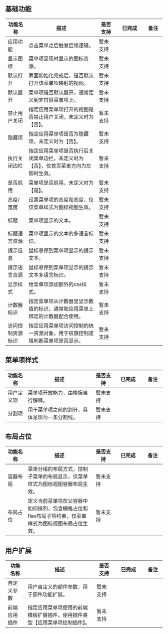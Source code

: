 
## 基础功能
<table width='1920' >
   <thead><tr><th width='217'>功能名称</th><th width='1086'>描述</th><th width='217'>是否支持</th><th width='400'>已完成</th><th width='217'>备注</th></tr></thead>
   <tbody> 
   <tr>
        <td>
                应用功能
                </td>
        <td>
                点击菜单之后触发后续逻辑。
                </td>
        <td>
                            暂未支持
                        </td>
        <td>
                </td>
        <td>
                </td>
    </tr>
   <tr>
        <td>
                显示图标
                </td>
        <td>
                菜单项呈现时显示的图标资源。
                </td>
        <td>
                            暂未支持
                        </td>
        <td>
                </td>
        <td>
                </td>
    </tr>
   <tr>
        <td>
                默认打开
                </td>
        <td>
                界面初始化完成后，是否默认打开该菜单项映射的视图。
                </td>
        <td>
                            暂未支持
                        </td>
        <td>
                </td>
        <td>
                </td>
    </tr>
   <tr>
        <td>
                默认展开
                </td>
        <td>
                菜单项是否默认展开，通常定义到非首层菜单项上。
                </td>
        <td>
                            暂未支持
                        </td>
        <td>
                </td>
        <td>
                </td>
    </tr>
   <tr>
        <td>
                禁止用户关闭
                </td>
        <td>
                指定应用菜单项打开的视图是否禁止用户关闭，未定义时为【否】。
                </td>
        <td>
                            暂未支持
                        </td>
        <td>
                </td>
        <td>
                </td>
    </tr>
   <tr>
        <td>
                隐藏项
                </td>
        <td>
                指定应用菜单项是否为隐藏项，未定义时为【否】。
                </td>
        <td>
                            暂未支持
                        </td>
        <td>
                </td>
        <td>
                </td>
    </tr>
   <tr>
        <td>
                执行关闭边栏
                </td>
        <td>
                指定应用菜单项是否执行后关闭菜单边栏，未定义时为【否】，仅首页菜单方向为左侧时生效。
                </td>
        <td>
                            暂未支持
                        </td>
        <td>
                </td>
        <td>
                </td>
    </tr>
   <tr>
        <td>
                是否启用
                </td>
        <td>
                菜单项是否启用，未定义时为【是】。
                </td>
        <td>
                            暂未支持
                        </td>
        <td>
                </td>
        <td>
                </td>
    </tr>
   <tr>
        <td>
                高度/宽度
                </td>
        <td>
                设置菜单项的高度和宽度，仅仅菜单样式为图标视图生效。
                </td>
        <td>
                            暂未支持
                        </td>
        <td>
                </td>
        <td>
                </td>
    </tr>
   <tr>
        <td>
                标题
                </td>
        <td>
                菜单项显示的文本。
                </td>
        <td>
                            暂未支持
                        </td>
        <td>
                </td>
        <td>
                </td>
    </tr>
   <tr>
        <td>
                标题语言资源
                </td>
        <td>
                菜单项显示的文本的多语言标识。
                </td>
        <td>
                            暂未支持
                        </td>
        <td>
                </td>
        <td>
                </td>
    </tr>
   <tr>
        <td>
                提示信息
                </td>
        <td>
                鼠标悬停到菜单项显示的提示文本。
                </td>
        <td>
                            暂未支持
                        </td>
        <td>
                </td>
        <td>
                </td>
    </tr>
   <tr>
        <td>
                提示语言资源
                </td>
        <td>
                鼠标悬停到菜单项显示的提示文本多语言标识。
                </td>
        <td>
                            暂未支持
                        </td>
        <td>
                </td>
        <td>
                </td>
    </tr>
   <tr>
        <td>
                显示样式
                </td>
        <td>
                给菜单项添加额外的css样式。
                </td>
        <td>
                            暂未支持
                        </td>
        <td>
                </td>
        <td>
                </td>
    </tr>
   <tr>
        <td>
                计数器标识
                </td>
        <td>
                指定菜单项从计数器里显示数值的标识，通常和应用菜单上绑定的计数器配合使用。
                </td>
        <td>
                            暂未支持
                        </td>
        <td>
                </td>
        <td>
                </td>
    </tr>
   <tr>
        <td>
                访问控制资源标识
                </td>
        <td>
                指定应用菜单项访问控制的统一资源对象，用于权限控制逻辑判断菜单项是否显示。
                </td>
        <td>
                            暂未支持
                        </td>
        <td>
                </td>
        <td>
                </td>
    </tr>
 </tbody></table>

## 菜单项样式
<table width='1920' >
   <thead><tr><th width='217'>功能名称</th><th width='1086'>描述</th><th width='217'>是否支持</th><th width='400'>已完成</th><th width='217'>备注</th></tr></thead>
   <tbody> 
   <tr>
        <td>
                用户定义项
                </td>
        <td>
                菜单项开放能力，由模板自行解释。
                </td>
        <td>
                            暂未支持
                        </td>
        <td>
                </td>
        <td>
                </td>
    </tr>
   <tr>
        <td>
                分割项
                </td>
        <td>
                用于菜单项之前的划分，具体呈现为一条分割线。
                </td>
        <td>
                            暂未支持
                        </td>
        <td>
                </td>
        <td>
                </td>
    </tr>
 </tbody></table>

## 布局占位
<table width='1920' >
   <thead><tr><th width='217'>功能名称</th><th width='1086'>描述</th><th width='217'>是否支持</th><th width='400'>已完成</th><th width='217'>备注</th></tr></thead>
   <tbody> 
   <tr>
        <td>
                容器布局
                </td>
        <td>
                菜单分组的布局方式，控制子菜单的布局显示，仅菜单样式为图标视图容器布局生效。
                </td>
        <td>
                            暂未支持
                        </td>
        <td>
                </td>
        <td>
                </td>
    </tr>
   <tr>
        <td>
                布局占位
                </td>
        <td>
                定义当前菜单项在父容器中如何排列，包含栅格占位和flex布局子项约束，仅菜单样式为图标视图布局占位生效。
                </td>
        <td>
                            暂未支持
                        </td>
        <td>
                </td>
        <td>
                </td>
    </tr>
 </tbody></table>

## 用户扩展
<table width='1920' >
   <thead><tr><th width='217'>功能名称</th><th width='1086'>描述</th><th width='217'>是否支持</th><th width='400'>已完成</th><th width='217'>备注</th></tr></thead>
   <tbody> 
   <tr>
        <td>
                自定义参数
                </td>
        <td>
                用户自定义的部件参数，用于部件功能扩展。
                </td>
        <td>
                            暂未支持
                        </td>
        <td>
                </td>
        <td>
                </td>
    </tr>
   <tr>
        <td>
                前端应用插件
                </td>
        <td>
                指定应用菜单项使用的前端模板扩展插件，使用插件类型【应用菜单项绘制插件】。
                </td>
        <td>
                            暂未支持
                        </td>
        <td>
                </td>
        <td>
                </td>
    </tr>
 </tbody></table>

